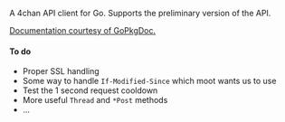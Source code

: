 A 4chan API client for Go. Supports the preliminary version of the API.

[Documentation courtesy of GoPkgDoc.](http://go.pkgdoc.org/github.com/moshee/go-4chan-api)

#### To do

- Proper SSL handling
- Some way to handle `If-Modified-Since` which moot wants us to use
- Test the 1 second request cooldown
- More useful `Thread` and `*Post` methods
- ...
